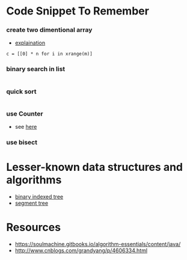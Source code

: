 # Code Snippet To Remember

### create two dimentional array
* [explaination](https://snakify.org/lessons/two_dimensional_lists_arrays/)
```
c = [[0] * n for i in xrange(m)]
```

### binary search in list
```
```

### quick sort
```
```

### use Counter
* see [here](https://docs.python.org/2/library/collections.html#collections.Counter)

### use bisect

# Lesser-known data structures and algorithms
* [binary indexed tree](https://cs.stackexchange.com/questions/10538/bit-what-is-the-intuition-behind-a-binary-indexed-tree-and-how-was-it-thought-a)
* [segment tree](https://cs.stackexchange.com/questions/14172/origins-of-the-segment-tree-data-structure)

# Resources
* https://soulmachine.gitbooks.io/algorithm-essentials/content/java/
* http://www.cnblogs.com/grandyang/p/4606334.html
